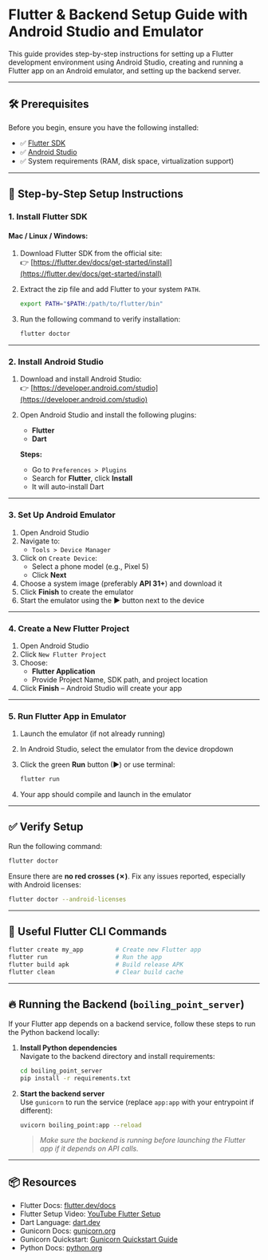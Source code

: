 # Flutter & Backend Setup Guide with Android Studio and Emulator

This guide provides step-by-step instructions for setting up a Flutter development environment using Android Studio, creating and running a Flutter app on an Android emulator, and setting up the backend server.

---

## 🛠️ Prerequisites

Before you begin, ensure you have the following installed:

- ✅ [Flutter SDK](https://docs.flutter.dev/get-started/install)
- ✅ [Android Studio](https://developer.android.com/studio)
- ✅ System requirements (RAM, disk space, virtualization support)

---

## 🚀 Step-by-Step Setup Instructions

### 1. Install Flutter SDK

#### Mac / Linux / Windows:

1. Download Flutter SDK from the official site:  
   👉 [https://flutter.dev/docs/get-started/install](https://flutter.dev/docs/get-started/install)
2. Extract the zip file and add Flutter to your system `PATH`.

   ```bash
   export PATH="$PATH:/path/to/flutter/bin"
   ```

3. Run the following command to verify installation:

   ```bash
   flutter doctor
   ```

---

### 2. Install Android Studio

1. Download and install Android Studio:  
   👉 [https://developer.android.com/studio](https://developer.android.com/studio)
2. Open Android Studio and install the following plugins:
   - **Flutter**
   - **Dart**

   **Steps:**
   - Go to `Preferences > Plugins`
   - Search for **Flutter**, click **Install**
   - It will auto-install Dart

---

### 3. Set Up Android Emulator

1. Open Android Studio
2. Navigate to:
   - `Tools > Device Manager`
3. Click on `Create Device`:
   - Select a phone model (e.g., Pixel 5)
   - Click **Next**
4. Choose a system image (preferably **API 31+**) and download it
5. Click **Finish** to create the emulator
6. Start the emulator using the **▶** button next to the device

---

### 4. Create a New Flutter Project

1. Open Android Studio
2. Click `New Flutter Project`
3. Choose:
   - **Flutter Application**
   - Provide Project Name, SDK path, and project location
4. Click **Finish** – Android Studio will create your app

---

### 5. Run Flutter App in Emulator

1. Launch the emulator (if not already running)
2. In Android Studio, select the emulator from the device dropdown
3. Click the green **Run** button (▶) or use terminal:

   ```bash
   flutter run
   ```

4. Your app should compile and launch in the emulator

---

## ✅ Verify Setup

Run the following command:

```bash
flutter doctor
```

Ensure there are **no red crosses (✗)**. Fix any issues reported, especially with Android licenses:

```bash
flutter doctor --android-licenses
```

---

## 🧪 Useful Flutter CLI Commands

```bash
flutter create my_app         # Create new Flutter app
flutter run                   # Run the app
flutter build apk             # Build release APK
flutter clean                 # Clear build cache
```

---

## 🔥 Running the Backend (`boiling_point_server`)

If your Flutter app depends on a backend service, follow these steps to run the Python backend locally:

1. **Install Python dependencies**  
   Navigate to the backend directory and install requirements:

   ```bash
   cd boiling_point_server
   pip install -r requirements.txt
   ```

2. **Start the backend server**  
   Use `gunicorn` to run the service (replace `app:app` with your entrypoint if different):

   ```bash
   uvicorn boiling_point:app --reload
   ```

   > _Make sure the backend is running before launching the Flutter app if it depends on API calls._

---
## 📦 Resources

- Flutter Docs: [flutter.dev/docs](https://flutter.dev/docs)
- Flutter Setup Video: [YouTube Flutter Setup](https://www.youtube.com/results?search_query=flutter+setup+android+studio)
- Dart Language: [dart.dev](https://dart.dev)
- Gunicorn Docs: [gunicorn.org](https://gunicorn.org/)
- Gunicorn Quickstart: [Gunicorn Quickstart Guide](https://docs.gunicorn.org/en/stable/run.html)
- Python Docs: [python.org](https://www.python.org/doc/)